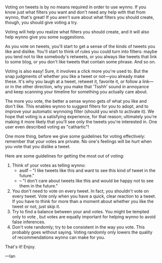 Voting on tweets is by no means required in order to use wynno. If you know just what filters you want and don't need any help with that from wynno, that's great! If you aren't sure about what filters you should create, though, you should give voting a try.

Voting will help you realize what filters you should create, and it will also help wynno give you some suggestions.

As you vote on tweets, you'll start to get a sense of the kinds of tweets you like and dislike. You'll start to think of rules you could turn into filters: maybe you tend not to like somebody's retweets, or you always like tweets that link to some blog, or you don't like tweets that contain some phrase. And so on.

Voting is also easy! Sure, it involves a click more you're used to. But the snap judgments of whether you like a tweet or not&mdash;you already make these. It's why you laugh at a tweet, retweet it, favorite it, or follow a link&mdash;or in the other direction, why you make that 'Tsshh' sound in annoyance and keep scanning your timeline for something you actually care about.

The more you vote, the better a sense wynno gets of what you like and don't like. This enables wynno to suggest filters for you to adopt, and to improve your automatic wynnoing filter (should you wish to activate it). We hope that voting is a satisfying experience, for that reason; ultimately you're making it more likely that you'll see only the tweets you're interested in. One user even described voting as "cathartic"!

One more thing, before we give some guidelines for voting effectively: remember that your votes are private. No one's feelings will be hurt when you vote that you dislike a tweet.

Here are some guidelines for getting the most out of voting:

1. Think of your votes as telling wynno: 
    - <span class="aye icomoon-checkmark-circle"></span><span>asdf</span> &ndash; "I like tweets like this and want to see this kind of tweet in the future."
    - <span class="nay icomoon-cancel-circle"></span> &ndash; "I don't care about tweets like this and would be happy not to see them in the future."
2. You don't need to vote on every tweet. In fact, you shouldn't vote on every tweet. Vote only when you have a quick, clear reaction to a tweet. If you have to think for more than a moment about whether you like the tweet or not, just skip it.
3. Try to find a balance between your <span class="aye icomoon-checkmark-circle"></span> and <span class="nay icomoon-cancel-circle"></span> votes. You might be tempted only to vote <span class="nay icomoon-cancel-circle"></span>, but <span class="aye icomoon-checkmark-circle"></span> votes are equally important for helping wynno to avoid false inferences.
4. Don't vote randomly; try to be consistent in the way you vote. This probably goes without saying. Voting randomly only lowers the quality of recommendations wynno can make for you.

That's it! Enjoy.

&mdash;Ian